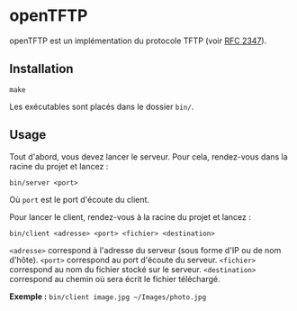 # openTFTP

openTFTP est un implémentation du protocole TFTP (voir [RFC 2347](https://tools.ietf.org/html/rfc2347)).

## Installation
```
make
````
Les exécutables sont placés dans le dossier `bin/`.

## Usage
Tout d'abord, vous devez lancer le serveur. Pour cela, rendez-vous dans la racine du projet et lancez :
```
bin/server <port>
```
Où `port` est le port d'écoute du client.

Pour lancer le client, rendez-vous à la racine du projet et lancez :
```
bin/client <adresse> <port> <fichier> <destination>
```
`<adresse>` correspond à l'adresse du serveur (sous forme d'IP ou de nom d'hôte).
`<port>` correspond au port d'écoute du serveur.
`<fichier>` correspond au nom du fichier stocké sur le serveur.
`<destination>` correspond au chemin où sera écrit le fichier téléchargé.

**Exemple :** `bin/client image.jpg ~/Images/photo.jpg`
